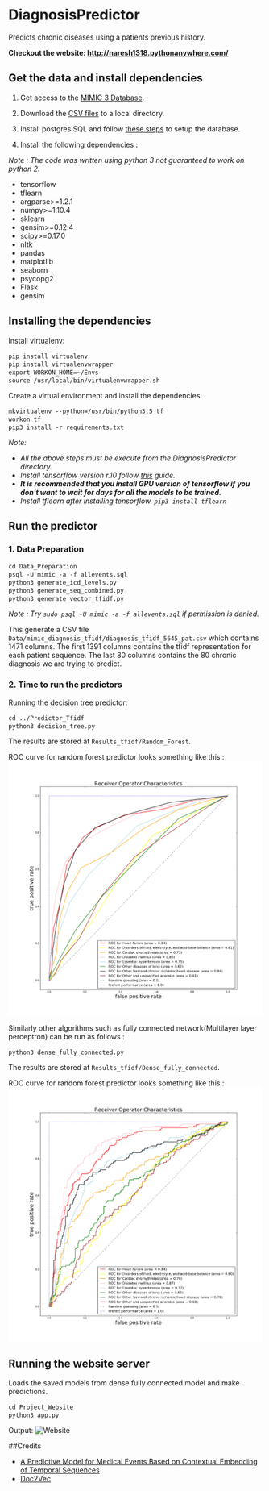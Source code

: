 # DiagnosisPredictor
Predicts chronic diseases using a patients previous history.

**Checkout the website: http://naresh1318.pythonanywhere.com/**

## Get the data and install dependencies
1. Get access to the [MIMIC 3 Database](https://mimic.physionet.org/gettingstarted/access/).

2. Download the [CSV files](https://mimic.physionet.org/gettingstarted/dbsetup/) to a local directory.

3. Install postgres SQL and follow [these steps](https://mimic.physionet.org/tutorials/install-mimic-locally-ubuntu/) to setup the database.

4. Install the following dependencies : 

*Note : The code was written using python 3 not guaranteed to work on python 2.*

 * tensorflow
 * tflearn
 * argparse>=1.2.1
 * numpy>=1.10.4
 * sklearn
 * gensim>=0.12.4
 * scipy>=0.17.0
 * nltk
 * pandas
 * matplotlib
 * seaborn
 * psycopg2
 * Flask
 * gensim
 
## Installing the dependencies
Install virtualenv:

    pip install virtualenv
    pip install virtualenvwrapper
    export WORKON_HOME=~/Envs
    source /usr/local/bin/virtualenvwrapper.sh
   
Create a virtual environment and install the dependencies:
    
    mkvirtualenv --python=/usr/bin/python3.5 tf
    workon tf
    pip3 install -r requirements.txt
    
*Note:*

 * *All the above steps must be execute from the DiagnosisPredictor directory.*     
 * *Install tensorflow version r.10 follow [this](https://www.tensorflow.org/versions/r0.10/get_started/os_setup#virtualenv_installation) guide.*
 * ***It is recommended that you install GPU version of tensorflow if you don't want to wait for days for all the models to be trained.***  
 * *Install tflearn after installing tensorflow. `pip3 install tflearn`*
## Run the predictor

### 1. Data Preparation

    cd Data_Preparation
    psql -U mimic -a -f allevents.sql
    python3 generate_icd_levels.py
    python3 generate_seq_combined.py
    python3 generate_vector_tfidf.py
    
*Note : Try `sudo psql -U mimic -a -f allevents.sql` if permission is denied.*

This generate a CSV file `Data/mimic_diagnosis_tfidf/diagnosis_tfidf_5645_pat.csv` which contains 1471 columns.
The first 1391 columns contains the tfidf representation for each patient sequence. The last 80 columns contains the 80 chronic diagnosis
we are trying to predict.

### 2. Time to run the predictors

Running the decision tree predictor:

    cd ../Predictor_Tfidf
    python3 decision_tree.py
    
The results are stored at `Results_tfidf/Random_Forest`.

ROC curve for random forest predictor looks something like this :
![random forest roc](https://raw.githubusercontent.com/Naresh1318/DiagnosisPredictor/master/Results_tfidf/Random_Forest/Plots/ROC_RF_criterion_entropy_n_estimators_10_size_1391.png)
    
Similarly other algorithms such as fully connected network(Multilayer layer perceptron)
can be run as follows : 

    python3 dense_fully_connected.py
    
The results are stored at `Results_tfidf/Dense_fully_connected`.

ROC curve for random forest predictor looks something like this :
![dense fully connected](https://raw.githubusercontent.com/Naresh1318/DiagnosisPredictor/master/Results_tfidf/Dense_fully_connected/Plots/ROC_FC_n_epoch_10_batch_size_32_size_1391_5645_tfidf.png)

## Running the website server
Loads the saved models from dense fully connected model and make predictions.
    
    cd Project_Website
    python3 app.py
    
Output:
![Website]()

##Credits
* [A Predictive Model for Medical Events Based on Contextual Embedding of Temporal Sequences](http://medinform.jmir.org/2016/4/e39/)
* [Doc2Vec](https://github.com/linanqiu/word2vec-sentiments/blob/master/word2vec-sentiment.ipynb)
